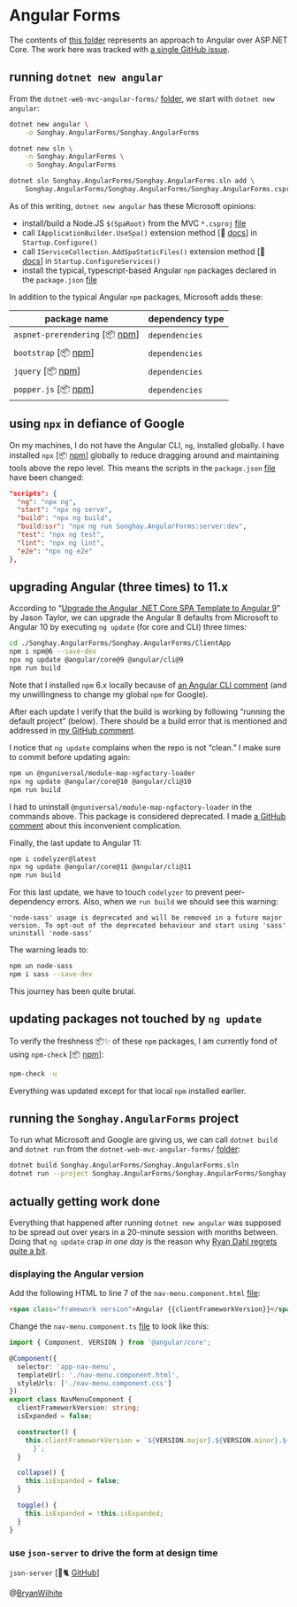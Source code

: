 # Angular Forms

The contents of [this folder](../dotnet-web-mvc-angular-forms) represents an approach to Angular over ASP.NET Core. The work here was tracked with [a single GitHub issue](https://github.com/BryanWilhite/dotnet-core/issues/20).

## running `dotnet new angular`

From the `dotnet-web-mvc-angular-forms/` [folder](../dotnet-web-mvc-angular-forms), we start with `dotnet new angular`:

```bash
dotnet new angular \
    -o Songhay.AngularForms/Songhay.AngularForms

dotnet new sln \
    -n Songhay.AngularForms \
    -o Songhay.AngularForms

dotnet sln Songhay.AngularForms/Songhay.AngularForms.sln add \
    Songhay.AngularForms/Songhay.AngularForms/Songhay.AngularForms.csproj
```

As of this writing, `dotnet new angular` has these Microsoft opinions:

- install/build a Node.JS `$(SpaRoot)` from the MVC  `*.csproj` [file](./Songhay.AngularForms/Songhay.AngularForms/Songhay.AngularForms.csproj)
- call `IApplicationBuilder.UseSpa()` extension method [📖 [docs](https://docs.microsoft.com/en-us/dotnet/api/microsoft.aspnetcore.builder.spaapplicationbuilderextensions.usespa?view=aspnetcore-3.0)] in `Startup.Configure()`
- call `IServiceCollection.AddSpaStaticFiles()` extension method [📖 [docs](https://docs.microsoft.com/en-us/dotnet/api/microsoft.extensions.dependencyinjection.spastaticfilesextensions.addspastaticfiles?view=aspnetcore-3.0)] in `Startup.ConfigureServices()`
- install the typical, typescript-based Angular `npm` packages declared in the `package.json` [file](./Songhay.AngularForms/Songhay.AngularForms/ClientApp/package.json)

In addition to the typical Angular `npm` packages, Microsoft adds these:

| package name | dependency type
| -| -|
| `aspnet-prerendering` [📦 [npm](https://www.npmjs.com/package/aspnet-prerendering)] | `dependencies`
| `bootstrap` [📦 [npm](https://www.npmjs.com/package/bootstrap)] | `dependencies`
| `jquery` [📦 [npm](https://www.npmjs.com/package/jquery)] | `dependencies`
| `popper.js` [📦 [npm](https://www.npmjs.com/package/@skyscanner/popper.js)] | `dependencies`

## using `npx` in defiance of Google

On my machines, I do not have the Angular CLI, `ng`, installed globally. I have installed `npx` [📦 [npm](https://www.npmjs.com/package/npx)] globally to reduce dragging around and maintaining tools above the repo level. This means the scripts in the `package.json` [file](./Songhay.AngularForms/Songhay.AngularForms/ClientApp/package.json) have been changed:

```json
"scripts": {
  "ng": "npx ng",
  "start": "npx ng serve",
  "build": "npx ng build",
  "build:ssr": "npx ng run Songhay.AngularForms:server:dev",
  "test": "npx ng test",
  "lint": "npx ng lint",
  "e2e": "npx ng e2e"
},
```

## upgrading Angular (three times) to 11.x

According to “[Upgrade the Angular .NET Core SPA Template to Angular 9](https://jasontaylor.dev/asp-net-core-angular-9-upgrade/)” by Jason Taylor, we can upgrade the Angular 8 defaults from Microsoft to Angular 10 by executing `ng update` (for core and CLI) three times:

```bash
cd ./Songhay.AngularForms/Songhay.AngularForms/ClientApp
npm i npm@6 --save-dev
npx ng update @angular/core@9 @angular/cli@9
npm run build
```

Note that I installed `npm` 6.x locally because of [an Angular CLI comment](https://github.com/angular/angular-cli/issues/19957#issuecomment-775407654) (and my unwillingness to change my global `npm` for Google).

After each update I verify that the build is working by following “running the default project” (below). There should be a build error that is mentioned and addressed in [my GitHub comment](https://github.com/BryanWilhite/dotnet-core/issues/20#issuecomment-779575700).

I notice that `ng update` complains when the repo is not “clean.” I make sure to commit before updating again:

```bash
npm un @nguniversal/module-map-ngfactory-loader
npx ng update @angular/core@10 @angular/cli@10
npm run build
```

I had to uninstall `@nguniversal/module-map-ngfactory-loader` in the commands above. This package is considered deprecated. I made [a GitHub comment](https://github.com/BryanWilhite/dotnet-core/issues/20#issuecomment-779590758) about this inconvenient complication.

Finally, the last update to Angular 11:

```bash
npm i codelyzer@latest
npx ng update @angular/core@11 @angular/cli@11
npm run build
```

For this last update, we have to touch `codelyzer` to prevent peer-dependency errors. Also, when we `run build` we should see this warning:

```console
'node-sass' usage is deprecated and will be removed in a future major version. To opt-out of the deprecated behaviour and start using 'sass' uninstall 'node-sass'
```

The warning leads to:

```bash
npm un node-sass
npm i sass --save-dev
```

This journey has been quite brutal.

## updating packages not touched by `ng update`

To verify the freshness 📦✨ of these `npm` packages, I am currently fond of using `npm-check` [📦 [npm](https://www.npmjs.com/package/npm-check)]:

```bash
npm-check -u
```

Everything was updated except for that local `npm` installed  earlier.

## running the `Songhay.AngularForms` project

To run what Microsoft and Google are giving us, we can call `dotnet build` and `dotnet run` from the `dotnet-web-mvc-angular-forms/` [folder](../dotnet-web-mvc-angular-forms):

```bash
dotnet build Songhay.AngularForms/Songhay.AngularForms.sln
dotnet run --project Songhay.AngularForms/Songhay.AngularForms/Songhay.AngularForms.csproj
```

## actually getting work done

Everything that happened after running `dotnet new angular` was supposed to be spread out over years in a 20-minute session with months between. Doing that `ng update` crap _in one day_ is the reason why [Ryan Dahl regrets quite a bit](https://www.youtube.com/watch?v=M3BM9TB-8yA).

### displaying the Angular version

Add the following HTML to line 7 of the `nav-menu.component.html` [file](./Songhay.AngularForms/Songhay.AngularForms/ClientApp/src/app/nav-menu/nav-menu.component.html):

```html
<span class="framework version">Angular {{clientFrameworkVersion}}</span>
```

Change the `nav-menu.component.ts` [file](./Songhay.AngularForms/Songhay.AngularForms/ClientApp/src/app/nav-menu/nav-menu.component.ts) to look like this:

```typescript
import { Component, VERSION } from '@angular/core';

@Component({
  selector: 'app-nav-menu',
  templateUrl: './nav-menu.component.html',
  styleUrls: ['./nav-menu.component.css']
})
export class NavMenuComponent {
  clientFrameworkVersion: string;
  isExpanded = false;

  constructor() {
    this.clientFrameworkVersion = `${VERSION.major}.${VERSION.minor}.${VERSION.patch
      }`;
  }

  collapse() {
    this.isExpanded = false;
  }

  toggle() {
    this.isExpanded = !this.isExpanded;
  }
}
```

### use `json-server` to drive the form at design time

`json-server` [🐙🐈 [GitHub](https://github.com/typicode/json-server)]

@[BryanWilhite](https://twitter.com/BryanWilhite)
